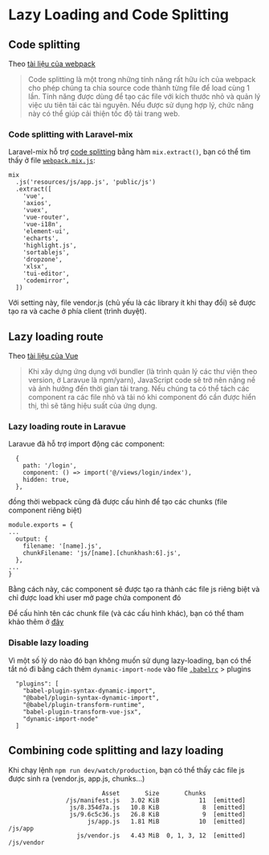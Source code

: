 # Lazy Loading and Code Splitting
## Code splitting
Theo [tài liệu của webpack](https://webpack.js.org/guides/code-splitting/)
> Code splitting là một trong những tính năng rất hữu ích của webpack cho phép chúng ta chia source code thành từng file để load cùng 1 lần. Tính năng được dùng để tạo các file với kích thước nhỏ và quản lý việc ưu tiên tải các tài nguyên. Nếu được sử dụng hợp lý, chức năng này có thể giúp cải thiện tốc độ tải trang web.

### Code splitting with Laravel-mix
Laravel-mix hỗ trợ [code splitting](https://laravel-mix.com/docs/master/extract) bằng hàm `mix.extract()`, bạn có thể tìm thấy ở file [`webpack.mix.js`](https://github.com/tuandm/laravue/blob/master/webpack.mix.js):
```
mix
  .js('resources/js/app.js', 'public/js')
  .extract([
    'vue',
    'axios',
    'vuex',
    'vue-router',
    'vue-i18n',
    'element-ui',
    'echarts',
    'highlight.js',
    'sortablejs',
    'dropzone',
    'xlsx',
    'tui-editor',
    'codemirror',
  ])
```

Với setting này, file vendor.js (chủ yếu là các library ít khi thay đổi) sẽ được tạo ra và cache ở phía client (trình duyệt).

## Lazy loading route
Theo [tài liệu của Vue](https://router.vuejs.org/guide/advanced/lazy-loading.html)
> Khi xây dựng ứng dụng với bundler (là trình quản lý các thư viện theo version, ở Laravue là npm/yarn), JavaScript code sẽ trở nên nặng nề và ảnh hưởng đến thời gian tải trang. Nếu chúng ta có thể tách các component ra các file nhỏ và tải nó khi component đó cần được hiển thị, thì sẽ tăng hiệu suất của ứng dụng.

### Lazy loading route in Laravue
Laravue đã hỗ trợ import động các component:
```
  {
    path: '/login',
    component: () => import('@/views/login/index'),
    hidden: true,
  },
```

đồng thời webpack cũng đã được cấu hình để tạo các chunks (file component riêng biệt)
```
module.exports = {
...
  output: {
    filename: '[name].js',
    chunkFilename: 'js/[name].[chunkhash:6].js',
  },
...
}
```

Bằng cách này, các component sẽ được tạo ra thành các file js riêng biệt và chỉ được load khi user mở page chứa component đó

Để cấu hình tên các chunk file (và các cấu hình khác), bạn có thể tham khảo thêm ở [đây](https://webpack.js.org/configuration/output/#outputchunkfilename)

### Disable lazy loading
Vì một số lý do nào đó bạn không muốn sử dụng lazy-loading, bạn có thể tắt nó đi bằng cách thêm `dynamic-import-node` vào file [`.babelrc`](https://github.com/tuandm/laravue/blob/master/.babelrc) > plugins
```
  "plugins": [
    "babel-plugin-syntax-dynamic-import",
    "@babel/plugin-syntax-dynamic-import",
    "@babel/plugin-transform-runtime",
    "babel-plugin-transform-vue-jsx",
    "dynamic-import-node"
  ]
```  

## Combining code splitting and lazy loading
Khi chạy lệnh `npm run dev/watch/production`, bạn có thể thấy các file js được sinh ra (vendor.js, app.js, chunks...)
```
                          Asset       Size       Chunks
                /js/manifest.js   3.02 KiB           11  [emitted] 
                 js/8.354d7a.js   10.8 KiB            8  [emitted] 
                 js/9.6c5c36.js   26.8 KiB            9  [emitted] 
                      js/app.js   1.81 MiB           10  [emitted]   /js/app
                   js/vendor.js   4.43 MiB  0, 1, 3, 12  [emitted]   /js/vendor
```
